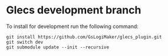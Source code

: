 # Glecs development branch
To install for development run the following command:
```
git install https://github.com/GsLogiMaker/glecs_plugin.git
git switch dev
git submodule update --init --recursive
```
